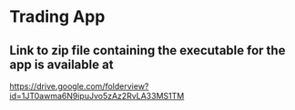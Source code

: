 # Trading App


## Link to zip file containing the executable for the app is available at
https://drive.google.com/folderview?id=1JT0awma6N9ipuJvo5zAz2RvLA33MS1TM

